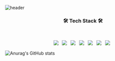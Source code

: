 ![header](https://capsule-render.vercel.app/api?type=waving&color=timeGradient&height=300&text=Welcome%20to%20Agratos&animation=scaleIn&desc=Study%20every%20day%20to%20become%20a%20better%20then%20yesterday...&descAlign=65&descAlignY=50&fontAlignY=36)
  
  
<h3 align="center"><b>🛠 Tech Stack 🛠</b></h3>
</br>
<p align="center">
<img src="https://img.shields.io/badge/HTML5-E34F26?style=for-the-badge&logo=HTML5&logoColor=white" /></a> &nbsp
<img src="https://img.shields.io/badge/CSS-1572B6?style=for-the-badge&logo=CSS&logoColor=white" /></a> &nbsp
<img src="https://img.shields.io/badge/Javascript-F7DF1E?style=for-the-badge&logo=Javascript&logoColor=white" /></a> &nbsp
<img src="https://img.shields.io/badge/TypeScript-3178C6?style=for-the-badge&logo=TypeScript&logoColor=white" /></a> &nbsp
<img src="https://img.shields.io/badge/Node.js-339933?style=for-the-badge&logo=Node.js&logoColor=white" /></a> &nbsp
<img src="https://img.shields.io/badge/React-61DAFB?style=for-the-badge&logo=React&logoColor=white" /></a> &nbsp
<img src="https://img.shields.io/badge/MongoDB-47A248?style=for-the-badge&logo=MongoDB&logoColor=white" /></a> &nbsp
</p>

![Anurag's GitHub stats](https://github-readme-stats.vercel.app/api?username=Agratos&show_icons=true&theme=solarized-light)
